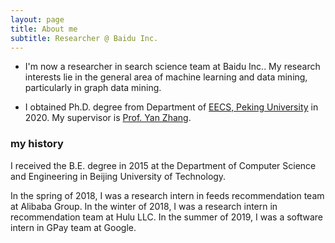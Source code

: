 ```yaml
---
layout: page
title: About me
subtitle: Researcher @ Baidu Inc.
---
```


- I'm now a researcher in search science team at Baidu Inc.. My research interests lie in the general area of machine learning and data mining, particularly in graph data mining.

- I obtained Ph.D. degree from Department of [EECS, Peking University](https://eecs.pku.edu.cn/) in 2020. My supervisor is [Prof. Yan Zhang](http://www.cis.pku.edu.cn/jzyg/szdw/zy.htm).

### my history

I received the B.E. degree in 2015 at the Department of Computer Science and Engineering in Beijing University of Technology.

In the spring of 2018, I was a research intern in feeds recommendation team at Alibaba Group.
In the winter of 2018, I was a research intern in recommendation team at Hulu LLC.
In the summer of 2019, I was a software intern in GPay team at Google.

